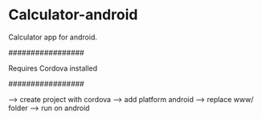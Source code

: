 # Calculator-android
Calculator app for android.


#################

Requires Cordova installed

#################

--> create project with cordova
--> add platform android
--> replace www/ folder
--> run on android
